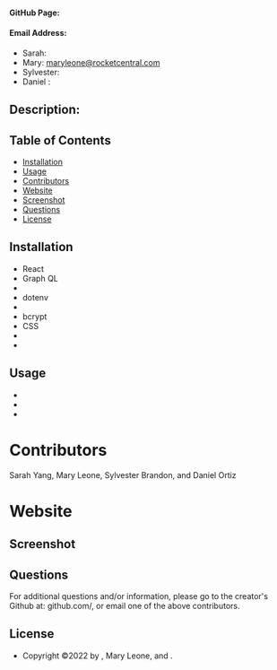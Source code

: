 
  #### GitHub Page: 

  #### Email Address: 
  * Sarah: 
  * Mary: maryleone@rocketcentral.com
  * Sylvester: 
  * Daniel : 

  ## Description:
 

  ## Table of Contents
  * [Installation](#installation)
  * [Usage](#usage)
  * [Contributors](#contributors)
  * [Website](#website)
  * [Screenshot](#screenshot)
  * [Questions](#questions)
  * [License](#license)


  ## Installation
  * React
  * Graph QL
  * 
  * dotenv
  * 
  * bcrypt
  * CSS
  * 
  * 

  ## Usage
  * 
  * 
  * 

  # Contributors
 Sarah Yang, Mary Leone, Sylvester Brandon, and Daniel Ortiz
  
  # Website
  

  ## Screenshot
 

  ## Questions
  For additional questions and/or information, please go to the creator's Github at: github.com/, or email one of the above contributors.

  ## License
  * Copyright &copy;2022 by , Mary Leone, and .
  

